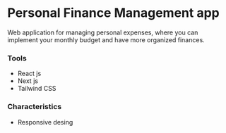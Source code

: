# Personal Finance Management app
Web application for managing personal expenses, where you can implement your monthly budget and have more organized finances.


### Tools
- React js
- Next js
- Tailwind CSS

### Characteristics
- Responsive desing

